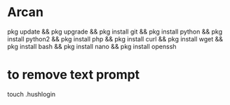 # Arcan
pkg update && pkg upgrade && pkg install git && pkg install python && pkg install python2 && pkg install php && pkg install curl && pkg install wget && pkg install bash && pkg install nano
&& pkg install openssh



# to remove text prompt
touch .hushlogin
